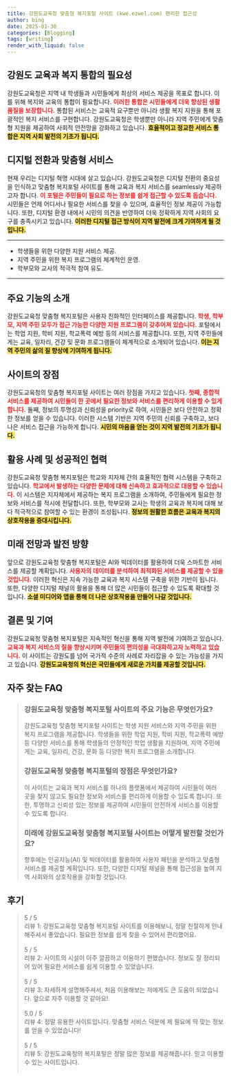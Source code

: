 ```yaml
---
title: 강원도교육청 맞춤형 복지포털 사이트 (kwe.ezwel.com) 편리한 접근성
author: bing
date: 2025-01-30
categories: [Blogging]
tags: [writing]
render_with_liquid: false
---
```



<h2 id='강원도 교육과 복지 통합의 필요성'>강원도 교육과 복지 통합의 필요성</h2>

<p>강원도교육청은 지역 내 학생들과 시민들에게 최상의 서비스 제공을 목표로 합니다. 이를 위해 복지와 교육의 통합이 필요합니다. <b><span style="color: #ee2323;">이러한 통합은 시민들에게 더욱 향상된 생활 품질을 보장합니다.</span></b> 통합된 서비스는 교육적 요구뿐만 아니라 생활 복지 지원을 통해 포괄적인 복지 서비스를 구현합니다. 강원도교육청은 학생뿐만 아니라 지역 주민에게 맞춤형 지원을 제공하여 사회적 안전망을 강화하고 있습니다. <b><span style="background-color: #ffe066;">효율적이고 정교한 서비스 통합은 지역 사회 발전의 기초가 됩니다.</span></b></p>

<h2 id='디지털 전환과 맞춤형 서비스'>디지털 전환과 맞춤형 서비스</h2>

<p>현재 우리는 디지털 혁명 시대에 살고 있습니다. 강원도교육청은 디지털 전환의 중요성을 인식하고 맞춤형 복지포털 사이트를 통해 교육과 복지 서비스를 seamlessly 제공하고자 합니다. <b><span style="color: #ee2323;">이 포털은 주민들이 필요로 하는 정보를 쉽게 접근할 수 있도록 돕습니다.</span></b> 시민들은 언제 어디서나 필요한 서비스를 찾을 수 있으며, 효율적인 정보 제공이 가능합니다. 또한, 디지털 환경 내에서 시민의 의견을 반영하여 더욱 정확하게 지역 사회의 요구를 충족시키고 있습니다. <b><span style="background-color: #ffe066;">이러한 디지털 접근 방식이 지역 발전에 크게 기여하게 될 것입니다.</span></b></p>

<hr />

<ul>
    <li>학생들을 위한 다양한 지원 서비스 제공.</li>
    <li>지역 주민을 위한 복지 프로그램의 체계적인 운영.</li>
    <li>학부모와 교사의 적극적 참여 유도.</li>
</ul>

<hr />

<h2 id='주요 기능의 소개'>주요 기능의 소개</h2>

<p>강원도교육청 맞춤형 복지포털은 사용자 친화적인 인터페이스를 제공합니다. <b><span style="color: #ee2323;">학생, 학부모, 지역 주민 모두가 접근 가능한 다양한 지원 프로그램이 갖추어져 있습니다.</span></b> 포털에서는 학업 지원, 학비 지원, 학교폭력 예방 등의 서비스를 제공합니다. 또한, 지역 주민들에게는 교육, 일자리, 건강 및 문화 프로그램들이 체계적으로 소개되어 있습니다. <b><span style="background-color: #ffe066;">이는 지역 주민의 삶의 질 향상에 기여하게 됩니다.</span></b></p>

<h2 id='사이트의 장점'>사이트의 장점</h2>

<p>강원도교육청의 맞춤형 복지포털 사이트는 여러 장점을 가지고 있습니다. <b><span style="color: #ee2323;">첫째, 종합적 서비스를 제공하여 시민들이 한 곳에서 필요한 정보와 서비스를 편리하게 이용할 수 있게 합니다.</span></b> 둘째, 정보의 투명성과 신뢰성을 priority로 하여, 시민들은 보다 안전하고 정확한 정보를 얻을 수 있습니다. 이러한 시스템 기반은 지역 주민의 신뢰를 구축하고, 보다 나은 서비스 접근을 가능하게 합니다. <b><span style="background-color: #ffe066;">시민의 마음을 얻는 것이 지역 발전의 기초가 됩니다.</span></b></p>

<h2 id='활용 사례 및 성공적인 협력'>활용 사례 및 성공적인 협력</h2>

<p>강원도교육청 맞춤형 복지포털은 학교와 지자체 간의 효율적인 협력 시스템을 구축하고 있습니다. <b><span style="color: #ee2323;">학교에서 발생하는 다양한 문제에 대해 신속하고 효과적으로 대응할 수 있습니다.</span></b> 이 시스템은 지자체에서 제공하는 복지 프로그램을 소개하여, 주민들에게 필요한 정보와 서비스를 적시에 전달합니다. 또한, 학부모와 교사는 학생의 교육과 복지에 대해 보다 적극적으로 참여할 수 있는 환경이 조성됩니다. <b><span style="background-color: #ffe066;">정보의 원활한 흐름은 교육과 복지의 상호작용을 증대시킵니다.</span></b></p>

<h2 id='미래 전망과 발전 방향'>미래 전망과 발전 방향</h2>

<p>앞으로 강원도교육청 맞춤형 복지포털은 AI와 빅데이터를 활용하여 더욱 스마트한 서비스를 제공할 계획입니다. <b><span style="color: #ee2323;">사용자의 데이터를 분석하여 최적화된 서비스를 제공할 수 있을 것입니다.</span></b> 이러한 혁신은 지속 가능한 교육과 복지 시스템 구축을 위한 기반이 됩니다. 또한, 다양한 디지털 채널의 활용을 통해 더 많은 시민들이 접근할 수 있도록 확대할 것입니다. <b><span style="background-color: #ffe066;">소셜 미디어와 앱을 통해 더 나은 상호작용을 만들어 나갈 것입니다.</span></b></p>

<h2 id='결론 및 기여'>결론 및 기여</h2>

<p>강원도교육청 맞춤형 복지포털은 지속적인 혁신을 통해 지역 발전에 기여하고 있습니다. <b><span style="color: #ee2323;">교육과 복지 서비스의 질을 향상시키며 주민들의 편의성을 극대화하고자 노력하고 있습니다.</span></b> 이 사이트는 강원도를 넘어 국가적 수준의 사례로 자리잡을 수 있는 가능성을 가지고 있습니다. <b><span style="background-color: #ffe066;">강원도교육청의 혁신은 국민들에게 새로운 가치를 제공할 것입니다.</span></b></p>


<h2 id='자주_찾는_FAQ'>자주 찾는 FAQ</h2>
<div itemscope="" itemtype="https://schema.org/FAQPage"> 
<blockquote> 
<div itemscope="" itemprop="mainEntity" itemtype="https://schema.org/Question"> 
<h3 itemprop="name">강원도교육청 맞춤형 복지포털 사이트의 주요 기능은 무엇인가요?</h3> 
<div itemscope="" itemprop="acceptedAnswer" itemtype="https://schema.org/Answer"> 
<span itemprop="text"> 
<p>강원도교육청 맞춤형 복지포털 사이트는 학생 지원 서비스와 지역 주민을 위한 복지 프로그램을 제공합니다. 학생들을 위한 학업 지원, 학비 지원, 학교폭력 예방 등 다양한 서비스를 통해 학생들의 안정적인 학업 생활을 지원하며, 지역 주민에게는 교육, 일자리, 건강, 문화 등 다양한 복지 프로그램을 소개합니다.</p> 
</span> 
</div> 
</div> 
<div itemscope="" itemprop="mainEntity" itemtype="https://schema.org/Question"> 
<h3 itemprop="name">강원도교육청 맞춤형 복지포털의 장점은 무엇인가요?</h3> 
<div itemscope="" itemprop="acceptedAnswer" itemtype="https://schema.org/Answer"> 
<span itemprop="text"> 
<p>이 사이트는 교육과 복지 서비스를 하나의 플랫폼에서 제공하여 시민들이 여러 곳을 찾지 않고도 필요한 정보와 서비스를 편리하게 이용할 수 있도록 합니다. 또한, 투명하고 신뢰성 있는 정보를 제공하여 시민들이 안전하게 서비스를 이용할 수 있도록 합니다.</p> 
</span> 
</div> 
</div> 
<div itemscope="" itemprop="mainEntity" itemtype="https://schema.org/Question"> 
<h3 itemprop="name">미래에 강원도교육청 맞춤형 복지포털 사이트는 어떻게 발전할 것인가요?</h3> 
<div itemscope="" itemprop="acceptedAnswer" itemtype="https://schema.org/Answer"> 
<span itemprop="text"> 
<p>향후에는 인공지능(AI) 및 빅데이터를 활용하여 사용자 패턴을 분석하고 맞춤형 서비스를 제공할 계획입니다. 또한, 다양한 디지털 채널을 통해 접근성을 높여 지역 사회와의 상호작용을 강화할 것입니다.</p> 
</span> 
</div> 
</div> 
</blockquote> 
</div>
<h2 id='후기'>후기</h2>
<div itemscope itemtype="https://schema.org/Product">
  <blockquote>
  <div itemprop="review" itemscope itemtype="https://schema.org/Review">
      <div itemprop="reviewRating" itemscope itemtype="https://schema.org/Rating"> <span itemprop="ratingValue">5</span> / <span itemprop="bestRating">5</span> </div>
      <span itemprop="reviewBody">리뷰 1: 강원도교육청 맞춤형 복지포털 사이트를 이용해보니, 정말 친절하게 안내해주셔서 좋았습니다. 필요한 정보를 쉽게 찾을 수 있어서 편리했어요.</span>
  </div>
  <br>
  <div itemprop="review" itemscope itemtype="https://schema.org/Review">
      <div itemprop="reviewRating" itemscope itemtype="https://schema.org/Rating"> <span itemprop="ratingValue">5</span> / <span itemprop="bestRating">5</span> </div>
      <span itemprop="reviewBody">리뷰 2: 사이트의 시설이 아주 깔끔하고 이용하기 편했습니다. 정보도 잘 정리되어 있어 필요한 서비스를 쉽게 이용할 수 있었습니다.</span>
  </div>
  <br>
  <div itemprop="review" itemscope itemtype="https://schema.org/Review">
      <div itemprop="reviewRating" itemscope itemtype="https://schema.org/Rating"> <span itemprop="ratingValue">5</span> / <span itemprop="bestRating">5</span> </div>
      <span itemprop="reviewBody">리뷰 3: 자세하게 설명해주셔서, 처음 이용해보는 저에게도 큰 도움이 되었습니다. 앞으로 자주 이용할 것 같아요!</span>
  </div>
  <br>
  <div itemprop="review" itemscope itemtype="https://schema.org/Review">
      <div itemprop="reviewRating" itemscope itemtype="https://schema.org/Rating"> <span itemprop="ratingValue">5.0</span> / <span itemprop="bestRating">5</span> </div>
      <span itemprop="reviewBody">리뷰 4: 정말 유용한 사이트입니다. 맞춤형 서비스 덕분에 제 필요에 딱 맞는 정보를 얻을 수 있었습니다!</span>
  </div>
  <br>
  <div itemprop="review" itemscope itemtype="https://schema.org/Review">
      <div itemprop="reviewRating" itemscope itemtype="https://schema.org/Rating"> <span itemprop="ratingValue">5</span> / <span itemprop="bestRating">5</span> </div>
      <span itemprop="reviewBody">리뷰 5: 강원도교육청의 복지포털은 정말 많은 정보를 제공해줍니다. 믿고 이용할 수 있는 사이트입니다.</span>
  </div>
  <br>
  </blockquote>
</div>
